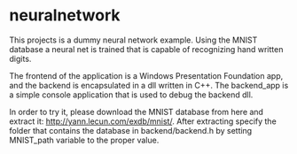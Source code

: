 # neuralnetwork

This projects is a dummy neural network example. Using the MNIST database a neural net is trained that is capable of recognizing hand written digits.

The frontend of the application is a Windows Presentation Foundation app, and the backend is encapsulated in a dll written in C++. The backend_app is a simple console application that is used to debug the backend dll.

In order to try it, please download the MNIST database from here and extract it: http://yann.lecun.com/exdb/mnist/.
After extracting specify the folder that contains the database in backend/backend.h by setting MNIST_path variable to the proper value.